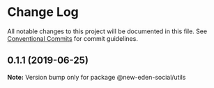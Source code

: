 # Change Log

All notable changes to this project will be documented in this file.
See [Conventional Commits](https://conventionalcommits.org) for commit guidelines.

## 0.1.1 (2019-06-25)

**Note:** Version bump only for package @new-eden-social/utils
